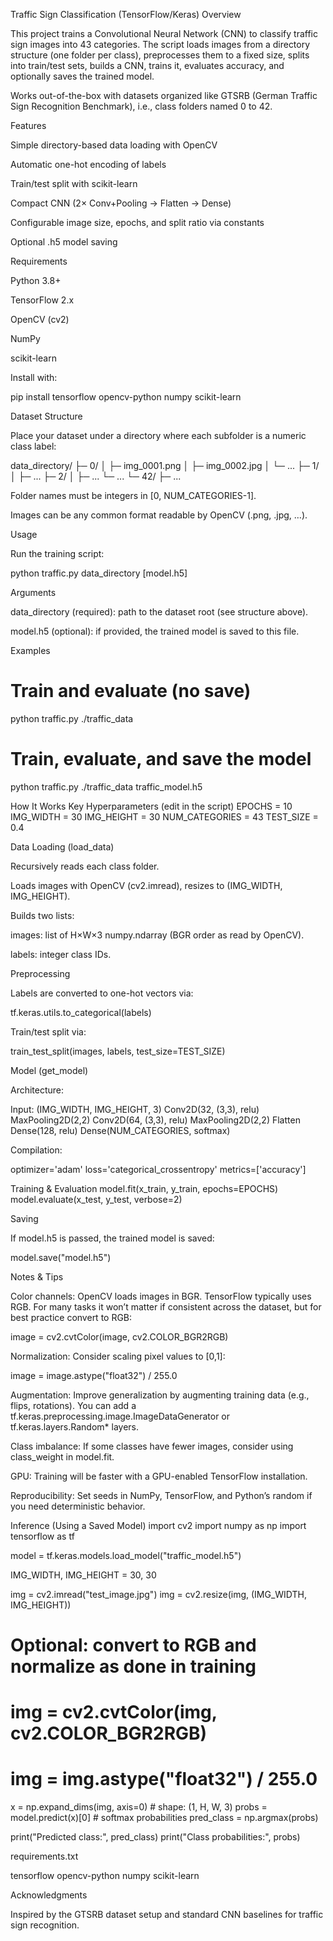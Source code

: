 Traffic Sign Classification (TensorFlow/Keras)
Overview

This project trains a Convolutional Neural Network (CNN) to classify traffic sign images into 43 categories.
The script loads images from a directory structure (one folder per class), preprocesses them to a fixed size, splits into train/test sets, builds a CNN, trains it, evaluates accuracy, and optionally saves the trained model.

Works out-of-the-box with datasets organized like GTSRB (German Traffic Sign Recognition Benchmark), i.e., class folders named 0 to 42.

Features

Simple directory-based data loading with OpenCV

Automatic one-hot encoding of labels

Train/test split with scikit-learn

Compact CNN (2× Conv+Pooling → Flatten → Dense)

Configurable image size, epochs, and split ratio via constants

Optional .h5 model saving

Requirements

Python 3.8+

TensorFlow 2.x

OpenCV (cv2)

NumPy

scikit-learn

Install with:

pip install tensorflow opencv-python numpy scikit-learn

Dataset Structure

Place your dataset under a directory where each subfolder is a numeric class label:

data_directory/
├─ 0/
│  ├─ img_0001.png
│  ├─ img_0002.jpg
│  └─ ...
├─ 1/
│  ├─ ...
├─ 2/
│  ├─ ...
└─ ...
   └─ 42/
      ├─ ...


Folder names must be integers in [0, NUM_CATEGORIES-1].

Images can be any common format readable by OpenCV (.png, .jpg, …).

Usage

Run the training script:

python traffic.py data_directory [model.h5]


Arguments

data_directory (required): path to the dataset root (see structure above).

model.h5 (optional): if provided, the trained model is saved to this file.

Examples

# Train and evaluate (no save)
python traffic.py ./traffic_data

# Train, evaluate, and save the model
python traffic.py ./traffic_data traffic_model.h5

How It Works
Key Hyperparameters (edit in the script)
EPOCHS = 10
IMG_WIDTH = 30
IMG_HEIGHT = 30
NUM_CATEGORIES = 43
TEST_SIZE = 0.4

Data Loading (load_data)

Recursively reads each class folder.

Loads images with OpenCV (cv2.imread), resizes to (IMG_WIDTH, IMG_HEIGHT).

Builds two lists:

images: list of H×W×3 numpy.ndarray (BGR order as read by OpenCV).

labels: integer class IDs.

Preprocessing

Labels are converted to one-hot vectors via:

tf.keras.utils.to_categorical(labels)


Train/test split via:

train_test_split(images, labels, test_size=TEST_SIZE)

Model (get_model)

Architecture:

Input: (IMG_WIDTH, IMG_HEIGHT, 3)
Conv2D(32, (3,3), relu)
MaxPooling2D(2,2)
Conv2D(64, (3,3), relu)
MaxPooling2D(2,2)
Flatten
Dense(128, relu)
Dense(NUM_CATEGORIES, softmax)


Compilation:

optimizer='adam'
loss='categorical_crossentropy'
metrics=['accuracy']

Training & Evaluation
model.fit(x_train, y_train, epochs=EPOCHS)
model.evaluate(x_test, y_test, verbose=2)

Saving

If model.h5 is passed, the trained model is saved:

model.save("model.h5")

Notes & Tips

Color channels: OpenCV loads images in BGR. TensorFlow typically uses RGB. For many tasks it won’t matter if consistent across the dataset, but for best practice convert to RGB:

image = cv2.cvtColor(image, cv2.COLOR_BGR2RGB)


Normalization: Consider scaling pixel values to [0,1]:

image = image.astype("float32") / 255.0


Augmentation: Improve generalization by augmenting training data (e.g., flips, rotations). You can add a tf.keras.preprocessing.image.ImageDataGenerator or tf.keras.layers.Random* layers.

Class imbalance: If some classes have fewer images, consider using class_weight in model.fit.

GPU: Training will be faster with a GPU-enabled TensorFlow installation.

Reproducibility: Set seeds in NumPy, TensorFlow, and Python’s random if you need deterministic behavior.

Inference (Using a Saved Model)
import cv2
import numpy as np
import tensorflow as tf

model = tf.keras.models.load_model("traffic_model.h5")

IMG_WIDTH, IMG_HEIGHT = 30, 30

img = cv2.imread("test_image.jpg")
img = cv2.resize(img, (IMG_WIDTH, IMG_HEIGHT))
# Optional: convert to RGB and normalize as done in training
# img = cv2.cvtColor(img, cv2.COLOR_BGR2RGB)
# img = img.astype("float32") / 255.0

x = np.expand_dims(img, axis=0)  # shape: (1, H, W, 3)
probs = model.predict(x)[0]      # softmax probabilities
pred_class = np.argmax(probs)

print("Predicted class:", pred_class)
print("Class probabilities:", probs)




requirements.txt

tensorflow
opencv-python
numpy
scikit-learn



Acknowledgments

Inspired by the GTSRB dataset setup and standard CNN baselines for traffic sign recognition.
